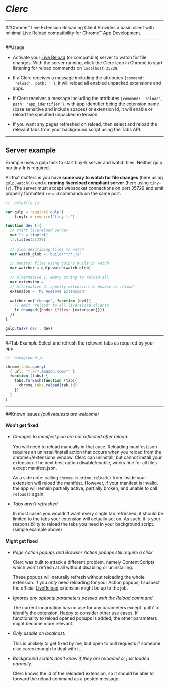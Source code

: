 # *Clerc*

----
##Chrome™ Live Extension Reloading Client
Provides a basic client with minimal Live Reload compatibility for Chrome™ App Development.

----
##Usage
* Activate your [Live Reload](http://livereload.com) (or compatible) server to watch for file changes. With the server running, click the Clerc icon in Chrome to start listening for reload commands on `localhost:35729`.

* If a Clerc receives a message including the attributes ``{command: 'reload', path: ''}``, it will reload all enabled unpacked extensions and apps.

* If Clerc receives a message including the attributes ``{command: 'reload', path: 'app_identifier'}``, with app identifier being the extension name (case sensitive and include spaces) or extension id, it will enable or reload the specified unpacked extension.

* If you want any pages refreshed on reload, then select and reload the relevant tabs from your background script using the Tabs API.

----
## Server example
Example uses a gulp task to start tiny-lr server and watch files. Neither gulp nor tiny-lr is required. 

All that matters is you have **some way to watch for file changes** (here using ``gulp.watch()``) and a **running livereload compliant server** (here using ``tiny-lr``). The server must accept websocket connections on port 35729 and emit properly formatted ``reload`` commands on the same port.

```javascript
// -gulpfile.js

var gulp = require('gulp')
  , tinylr = require('tiny-lr')

function dev (){
  // start livereload server
  var lr = tinylr()
  lr.listen(35729)
  
  // glob describing files to watch
  var watch_glob = 'build/**/*.js'
  
  // monitor files using gulp's built-in watch
  var watcher = gulp.watch(watch_glob)
  
  // Alternative 1: empty string to reload all
  var extension = ''
  // Alternative 2: specify extension to enable or reload
  extension = 'My Awesome Extension'

  watcher.on('change', function (evt){
    // emit "reload" to all livereload clients
    lr.changed({body: {files: [extension]}})
  })
}

gulp.task('dev', dev)
```

----
##Tab Example
Select and refresh the relevant tabs as required by your app.

```javascript
// -background.js

chrome.tabs.query( 
  { url: '*://*.amazon.com/*' },
  function (tabs) {
    tabs.forEach(function (tab){
      chrome.tabs.reload(tab.id)
    })
  }
)
```

----
##Known Issues
*(pull requests are welcome)*

#### Won't get fixed
* *Changes to manifest.json are not reflected after reload.*

    You will need to reload manually in that case. Reloading manifest.json requires an uninstall/install action that occurs when you reload from the chrome://extensions window. Clerc can uninstall, but cannot install your extension. The next best option disable/enable, works fine for all files except manifest.json.

    As a side note: calling ``chrome.runtime.reload()`` from inside your extension will reload the manifest. However, if your manifest is invalid, the app will remain partially active, partially broken, and unable to call ``reload()`` again.

* *Tabs aren't refreshed.*
    
    In most cases you wouldn't want every single tab refreshed; it should be limited to the tabs your extension will actually act on. As such, it is your responsibility to reload the tabs you need in your background script. (simple example above)

#### Might get fixed
* *Page Action popups and Browser Action popups still require a click.*
    
    Clerc was built to attack a different problem, namely Content Scripts which won't refresh at all without disabling or uninstalling.
 
    These popups will naturally refresh without reloading the whole extension. If you *only* need reloading for your Action popups, I suspect the official [LiveReload](http://livereload.com) extension might be up to the job.

* *Ignores any optional parameters passed with the Reload command.*
 
    The current incarnation has no use for any parameters except 'path' to identify the extension. Happy to consider other use cases. If functionality to reload opened popups is added, the other parameters might become more relevant.

* *Only usable on localhost.*
 
    This is unlikely to get fixed by me, but open to pull requests if someone else cares enough to deal with it.

* *Background scripts don't know if they are reloaded or just loaded normally.*
 
    Clerc knows the id of the reloaded extension, so it should be able to forward the reload command as a posted message.